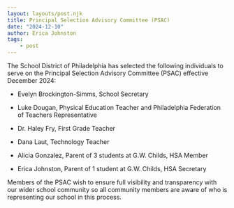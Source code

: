 ```yaml
---
layout: layouts/post.njk
title: Principal Selection Advisory Committee (PSAC)
date: "2024-12-10"
author: Erica Johnston
tags:
    - post
---
```


The School District of Philadelphia has selected the following individuals to serve on the Principal Selection Advisory Committee (PSAC) effective December 2024:

- Evelyn Brockington-Simms, School Secretary
- Luke Dougan, Physical Education Teacher and Philadelphia Federation of Teachers Representative
- Dr. Haley Fry, First Grade Teacher
- Dana Laut, Technology Teacher

- Alicia Gonzalez, Parent of 3 students at G.W. Childs, HSA Member
- Erica Johnston, Parent of 1 student at G.W. Childs, HSA Secretary

Members of the PSAC wish to ensure full visibility and transparency with our wider school community so all community members are aware of who is representing our school in this process.